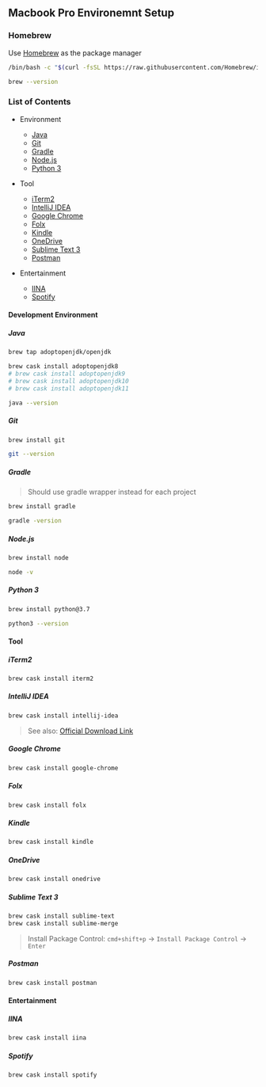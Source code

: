 ## Macbook Pro Environemnt Setup

### Homebrew
Use [Homebrew](https://brew.sh/) as the package manager
```BASH
/bin/bash -c "$(curl -fsSL https://raw.githubusercontent.com/Homebrew/install/master/install.sh)"

brew --version
```
### List of Contents
* Environment
  * [Java](#java)
  * [Git](#git)
  * [Gradle](#gradle)
  * [Node.js](#nodejs)
  * [Python 3](#python-3)
  
* Tool
  * [iTerm2](#iterm2)
  * [IntelliJ IDEA](#intellij-idea)
  * [Google Chrome](#google-chrome)
  * [Folx](#folx)
  * [Kindle](#kindle)
  * [OneDrive](#onedrive)
  * [Sublime Text 3](#sublime-text-3)
  * [Postman](#postman)

* Entertainment
  * [IINA](#iina)
  * [Spotify](#spotify)


#### Development Environment
##### Java
```BASH
brew tap adoptopenjdk/openjdk

brew cask install adoptopenjdk8
# brew cask install adoptopenjdk9
# brew cask install adoptopenjdk10
# brew cask install adoptopenjdk11

java --version
```

##### Git 
```BASH
brew install git

git --version
```

##### Gradle
> Should use gradle wrapper instead for each project
```BASH
brew install gradle

gradle -version
```

##### Node.js
```BASH
brew install node

node -v
```

##### Python 3
```BASH
brew install python@3.7

python3 --version
```

#### Tool
##### iTerm2
```BASH
brew cask install iterm2
```

##### IntelliJ IDEA
```BASH
brew cask install intellij-idea
```
> See also: [Official Download Link](https://www.jetbrains.com/idea/download/download-thanks.html?platform=mac)

##### Google Chrome
```BASH
brew cask install google-chrome
```

##### Folx
```BASH
brew cask install folx
```

##### Kindle
```BASH
brew cask install kindle
```

##### OneDrive
```BASH
brew cask install onedrive
```

##### Sublime Text 3
```BASH
brew cask install sublime-text
brew cask install sublime-merge
```
> Install Package Control: `cmd+shift+p` -> `Install Package Control` -> `Enter`

##### Postman
```BASH
brew cask install postman
```

#### Entertainment
##### IINA
```BASH
brew cask install iina
```

##### Spotify
```BASH
brew cask install spotify
```
